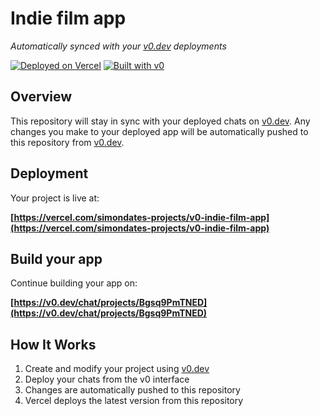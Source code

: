 # Indie film app

*Automatically synced with your [v0.dev](https://v0.dev) deployments*

[![Deployed on Vercel](https://img.shields.io/badge/Deployed%20on-Vercel-black?style=for-the-badge&logo=vercel)](https://vercel.com/simondates-projects/v0-indie-film-app)
[![Built with v0](https://img.shields.io/badge/Built%20with-v0.dev-black?style=for-the-badge)](https://v0.dev/chat/projects/Bgsq9PmTNED)

## Overview

This repository will stay in sync with your deployed chats on [v0.dev](https://v0.dev).
Any changes you make to your deployed app will be automatically pushed to this repository from [v0.dev](https://v0.dev).

## Deployment

Your project is live at:

**[https://vercel.com/simondates-projects/v0-indie-film-app](https://vercel.com/simondates-projects/v0-indie-film-app)**

## Build your app

Continue building your app on:

**[https://v0.dev/chat/projects/Bgsq9PmTNED](https://v0.dev/chat/projects/Bgsq9PmTNED)**

## How It Works

1. Create and modify your project using [v0.dev](https://v0.dev)
2. Deploy your chats from the v0 interface
3. Changes are automatically pushed to this repository
4. Vercel deploys the latest version from this repository
